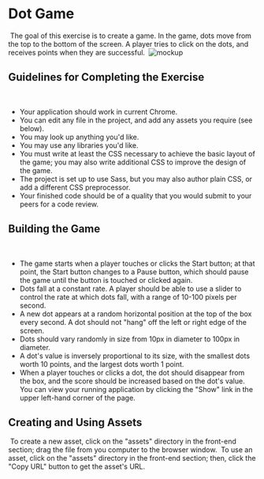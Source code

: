# Dot Game
​
The goal of this exercise is to create a game. In the game, dots move from the top to the bottom of the screen. A player tries to click on the dots, and receives points when they are successful.
​
![mockup](https://cdn.gomix.com/84ca8f35-cd1c-4d74-ad6f-f1f108b5b85a%2Fdot-game-with-banner.png)
​
​
## Guidelines for Completing the Exercise
​
- Your application should work in current Chrome. 
- You can edit any file in the project, and add any assets you require (see below).
- You may look up anything you'd like.
- You may use any libraries you'd like.
- You must write at least the CSS necessary to achieve the basic layout of the game; you may also write additional CSS to improve the design of the game. 
- The project is set up to use Sass, but you may also author plain CSS, or add a different CSS preprocessor.
- Your finished code should be of a quality that you would submit to your peers for a code review.
​
## Building the Game
​
- The game starts when a player touches or clicks the Start button; at that point, the Start button changes to a Pause button, which should pause the game until the button is touched or clicked again.
- Dots fall at a constant rate. A player should be able to use a slider to control the rate at which dots fall, with a range of 10-100 pixels per second.
- A new dot appears at a random horizontal position at the top of the box every second. A dot should not "hang" off the left or right edge of the screen.
- Dots should vary randomly in size from 10px in diameter to 100px in diameter.
- A dot's value is inversely proportional to its size, with the smallest dots worth 10 points, and the largest dots worth 1 point.
- When a player touches or clicks a dot, the dot should disappear from the box, and the score should be increased based on the dot's value. 
​
You can view your running application by clicking the "Show" link in the upper left-hand corner of the page. 
​
## Creating and Using Assets
​
To create a new asset, click on the "assets" directory in the front-end section; drag the file from you computer to the browser window.
​
To use an asset, click on the "assets" directory in the front-end section; then, click the "Copy URL" button to get the asset's URL.
